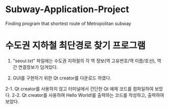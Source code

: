 # Subway-Application-Project
Finding program that shortest route of Metropolitan subway

# 수도권 지하철 최단경로 찾기 프로그램

1. "seoul.txt" 파일에는 수도권 지하철의 각 역 정보(역 고유번호/역 이름/호선), 역 간 연결정보가 담겨있다.

2. GUI를 구현하기 위한 Qt creator를 다운로드 하였다.

  2-1. Qt creator를 사용하지 않고 터미널에서 간단한 Qt 예제 코드를 컴파일하여 보았다.
  2-2. Qt creator를 사용하여 Hello World!를 출력하는 코드를 작성하고, 출력하여 보았다.
